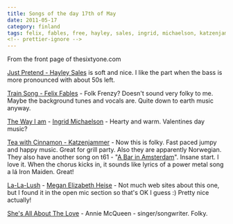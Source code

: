 ```yaml
---
title: Songs of the day 17th of May
date: 2011-05-17
category: finland
tags: felix, fables, free, hayley, sales, ingrid, michaelson, katzenjammer, music, thesixtyone
<!-- prettier-ignore -->
---
```


From the front page of thesixtyone.com

[Just Pretend - Hayley Sales](http://social.entertainment.msn.com/music/blogs/reverb-blogpost.aspx?post=3fe61693-6d40-47c2-aa49-ee84becaa68f)
is soft and nice. I like the part when the bass is more pronounced with about 50s
left.

[Train Song - Felix Fables](www.thesixtyone.com/s/vCKljmw6g1B/ "latest update April 2011") -
Folk Frenzy? Doesn't sound very folky to me. Maybe the background tunes and
vocals are. Quite down to earth music anyway.

[The Way I am](http://www.youtube.com/watch?v=jJOzdLwvTHA "youtube the song") -
[Ingrid Michaelson](https://twitter.com/#!/ingridmusic "on twitter") - Hearty
and warm. Valentines day music?

[Tea with Cinnamon - Katzenjammer](http://katzenjammer.com "norwegian??") - Now
this is folky. Fast paced jumpy and happy music. Great for grill party. Also
they are apparently Norwegian. They also have another song on t61 -
"[A Bar in Amsterdam](http://www.thesixtyone.com/#/s/Os10FyXu2Dp/ "on t61")".
Insane start. I love it. When the chorus kicks in, it sounds like lyrics of a
power metal song a lá Iron Maiden. Great!

[La-La-Lush](http://www.thesixtyone.com/s/Kgvu1eiXlUi/ "on t61") -
[Megan Elizabeth Heise](http://www.myspace.com/meganheise "on myspace") - Not
much web sites about this one, but I found it in the open mic section so that's
OK I guess :) Pretty nice actually!

[She's All About The Love](http://www.thesixtyone.com/s/fze1pORcq7F/ "on t61") -
Annie McQueen - singer/songwriter. Folky.

